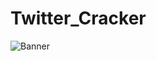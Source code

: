 # Twitter_Cracker

![Banner](https://user-images.githubusercontent.com/100778134/234488978-2b45e221-aeed-4f88-ae02-489db4ec8480.jpg)
